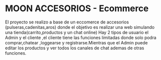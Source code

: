 # MOON ACCESORIOS - Ecommerce

El proyecto  se realizo a base de un eccomerce de accesorios (pulseras,cadenitas,aros) donde el objetivo es realizar una web simulando una tienda(carrito,productos y un chat online)
Hay 2 tipos de usuario el Admin y el cliente ,el cliente tiene las funciones limitadas donde solo podra comprar,chatear ,loggearse y registrarse.Mientras que el Admin puede editar los productos y ver todos los canales de chat ademas de otras funciones.

